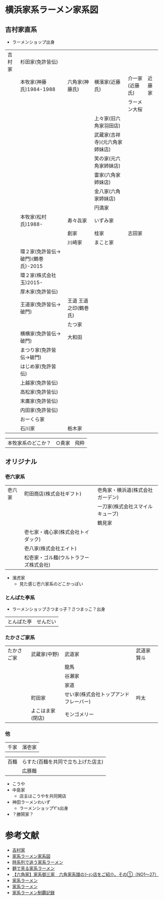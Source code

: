# 横浜家系ラーメン家系図

## 吉村家直系
- ラーメンショップ出身

|        |                                     |                       |                                |                |        |
| ---    | ---                                 | ---                   | ---                            | ---            | ---    |
| 吉村家 | 杉田家(免許皆伝)                    |                       |                                |                |        |
|        | 本牧家(神藤氏)1984-1988             | 六角家(神藤氏)        | 横濱家(近藤氏)                 | 介一家(近藤氏) | 近藤家 |
|        |                                     |                       |                                | ラーメン大桜   |        |
|        |                                     |                       | 上々家(旧六角家羽田店)         |                |        |
|        |                                     |                       | 武蔵家(吉祥寺)(元六角家姉妹店) |                |        |
|        |                                     |                       | 笑の家(元六角家姉妹店)         |                |        |
|        |                                     |                       | 雷家(六角家姉妹店)             |                |        |
|        |                                     |                       | 金八家(六角家姉妹店)           |                |        |
|        |                                     |                       | 円満家                         |                |        |
|        | 本牧家(松村氏)1988-                 | 寿々㐂家              | いずみ家                       |                |        |
|        |                                     | 創家                  | 桂家                           | 志田家         |        |
|        |                                     | 川崎家                | まこと家                       |                |        |
|        | 環２家(免許皆伝->破門)(鶴巻氏)-2015 |                       |                                |                |        |
|        | 環２家(株式会社玉)2015-             |                       |                                |                |        |
|        | 厚木家(免許皆伝)                    |                       |                                |                |        |
|        | 王道家(免許皆伝->破門)              | 王道 王道之印(鶴巻氏) |                                |                |        |
|        |                                     | たつ家                |                                |                |        |
|        | 横横家(免許皆伝->破門)              | 大和田                |                                |                |        |
|        | まつり家(免許皆伝->破門)            |                       |                                |                |        |
|        | はじめ家(免許皆伝)                  |                       |                                |                |        |
|        | 上越家(免許皆伝)                    |                       |                                |                |        |
|        | 高松家(免許皆伝)                    |                       |                                |                |        |
|        | 末廣家(免許皆伝)                    |                       |                                |                |        |
|        | 内田家(免許皆伝)                    |                       |                                |                |        |
|        | おーくら家                          |                       |                                |                |        |
|        | 石川家                              | 栃木家                |                                |                |        |

|                    |        |       |
| ---                | ---    | ---   |
| 本牧家系のどこか？ | ○貴家 | 飛粋  |

## オリジナル

### 壱六家系

|        |                                        |                                  |
| ---    | ---                                    | ---                              |
| 壱六家 | 町田商店(株式会社ギフト)               | 壱角家・横浜道(株式会社ガーデン) |
|        |                                        | 一刀家(株式会社スマイルキューブ) |
|        |                                        | 鶴見家                           |
|        | 壱七家・魂心家(株式会社トイダック)     |                                  |
|        | 壱八家(株式会社エイト)                 |                                  |
|        | 松壱家・ゴル麺(ウルトラフーズ株式会社) |                                  |

- 濱虎家
    - 見た感じ壱六家系のどこかっぽい

### とんぱた亭系
- ラーメンショップさつまっ子？さつまっこ？出身

|            |          |
| ---        | ---      |
| とんぱた亭 | せんだい |

### たかさご家系
|            |                  |                                        |             |
| ---        | ---              | ---                                    | ---         |
| たかさご家 | 武蔵家(中野)     | 武道家                                 | 武道家 賢斗 |
|            |                  | 龍馬                                   |             |
|            |                  | 谷瀬家                                 |             |
|            |                  | 家道                                   |             |
|            | 町田家           | せい家(株式会社トップアンドフレーバー) | 吟太        |
|            | よこはま家(閉店) | モンゴメリー                           |             |


### 他

|      |        |
| ---  | ---    |
| 千家 | 濱壱家 |

|      |                                    |
| ---  | ---                                |
| 百麺 | らすた(百麺を共同で立ち上げた店主) |
|      | 広豚麺                             |


- こうや
- 中島家
    - 店主はこうやを共同開店
- 神田ラーメンわいず
    - ラーメンショップY's出身
- ？勝鬨家？



# 参考文献

- [吉村家](http://ieke1.com/index.html)
- [家系ラーメン家系図](http://hamarepo.com/story.php?story_id=7011)
- [時系列で追う家系ラーメン](https://note.com/chutote/n/nd016f1274867)
- [麺で見る家系ラーメン](https://note.com/chutote/n/n8730ebf462ad)
- [【六角家】家系御三家　六角家系譜のﾗｰﾒﾝ店をご紹介。その①（NO1～27）](https://tabelog.com/matome/4384/#27-restaurant)
- [家系ラーメン](https://dic.nicovideo.jp/a/家系ラーメン)
- [家系ラーメン](http://home.interlink.or.jp/~hikino/ramen/iekei.html)
- [家系ラーメン制覇記録](http://cult.jp/iekei/index.html)
